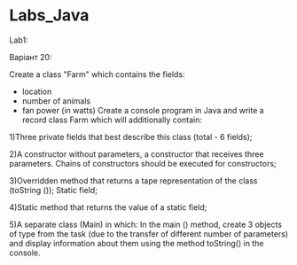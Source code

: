 # Labs_Java
Lab1:

Варіант 20: 

Create a class "Farm" which contains the fields:
- location
- number of animals
- fan power (in watts)
Create a console program in Java and write a record class Farm which will additionally contain:

1)Three private fields that best describe this class (total - 6 fields);

2)A constructor without parameters, a constructor that receives three parameters. Chains of constructors should be executed for constructors;

3)Overridden method that returns a tape representation of the class (toString ());
Static field;

4)Static method that returns the value of a static field;

5)A separate class (Main) in which:
In the main () method, create 3 objects of type from the task (due to the transfer of different number of parameters) and display information about them using the method toString() in the console.

